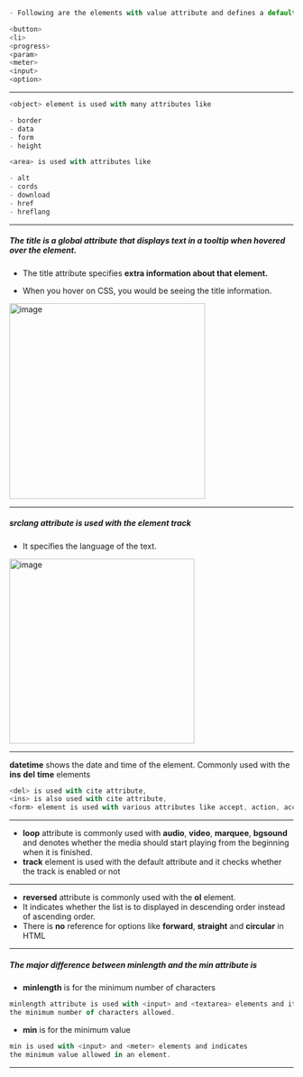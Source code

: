 ```js
- Following are the elements with value attribute and defines a default value on the page load.

<button>
<li>
<progress>
<param>
<meter>
<input>
<option>
```

---

```js
<object> element is used with many attributes like

- border
- data
- form
- height
```

```js
<area> is used with attributes like

- alt
- cords
- download
- href
- hreflang
```

---

##### The <strong>title</strong> is a global attribute that displays text in a tooltip when hovered over the element.

- The title attribute specifies <strong>extra information about that element.</strong>

- When you hover on CSS, you would be seeing the title information.

<img width="347" alt="image" src="https://user-images.githubusercontent.com/42731246/211903514-6b903968-460b-427f-b9bb-946c820771b9.png">

---

##### srclang attribute is used with the element <strong>track</strong>

- It specifies the language of the text.

<img width="328" alt="image" src="https://user-images.githubusercontent.com/42731246/211904131-5e144b18-d5c0-4f95-a600-66c65d94dc5b.png">

---

<strong>datetime</strong> shows the date and time of the element. Commonly used with the <strong>ins</strong> <strong>del</strong> <strong>time</strong> elements

```js
<del> is used with cite attribute,
<ins> is also used with cite attribute,
<form> element is used with various attributes like accept, action, accept-charset etc.
```

---

- <strong>loop</strong> attribute is commonly used with <strong>audio</strong>, <strong>video</strong>, <strong>marquee</strong>, <strong>bgsound</strong> and denotes whether the media should start playing from the beginning when it is finished.
- <strong>track</strong> element is used with the default attribute and it checks whether the track is enabled or not

---

- <strong>reversed</strong> attribute is commonly used with the <strong>ol</strong> element.
- It indicates whether the list is to displayed in descending order instead of ascending order.
- There is <strong>no</strong> reference for options like <strong>forward</strong>, <strong>straight</strong> and <strong>circular</strong> in HTML

---

##### The major difference between minlength and the min attribute is

- <strong>minlength</strong> is for the minimum number of characters

```js
minlength attribute is used with <input> and <textarea> elements and it defines
the minimum number of characters allowed.
```

- <strong>min</strong> is for the minimum value

```js
min is used with <input> and <meter> elements and indicates
the minimum value allowed in an element.
```

---
